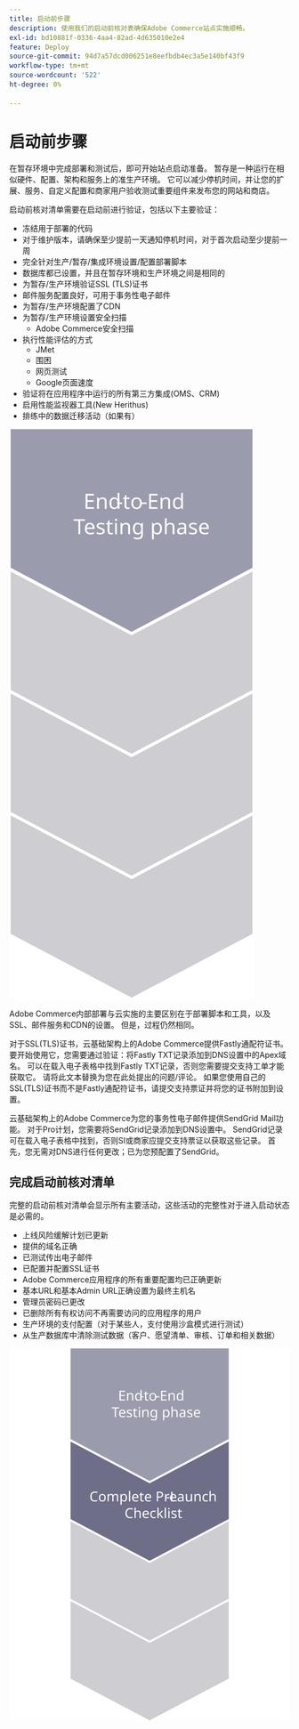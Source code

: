 ```yaml
---
title: 启动前步骤
description: 使用我们的启动前核对表确保Adobe Commerce站点实施顺畅。
exl-id: bd10881f-0336-4aa4-82ad-4d635010e2e4
feature: Deploy
source-git-commit: 94d7a57dcd006251e8eefbdb4ec3a5e140bf43f9
workflow-type: tm+mt
source-wordcount: '522'
ht-degree: 0%

---
```


# 启动前步骤

在暂存环境中完成部署和测试后，即可开始站点启动准备。 暂存是一种运行在相似硬件、配置、架构和服务上的准生产环境。 它可以减少停机时间，并让您的扩展、服务、自定义配置和商家用户验收测试重要组件来发布您的网站和商店。

启动前核对清单需要在启动前进行验证，包括以下主要验证：

- 冻结用于部署的代码
- 对于维护版本，请确保至少提前一天通知停机时间，对于首次启动至少提前一周
- 完全针对生产/暂存/集成环境设置/配置部署脚本
- 数据库都已设置，并且在暂存环境和生产环境之间是相同的
- 为暂存/生产环境验证SSL (TLS)证书
- 邮件服务配置良好，可用于事务性电子邮件
- 为暂存/生产环境配置了CDN
- 为暂存/生产环境设置安全扫描
   - Adobe Commerce安全扫描
- 执行性能评估的方式
   - JMet
   - 围困
   - 网页测试
   - Google页面速度
- 验证将在应用程序中运行的所有第三方集成(OMS、CRM)
- 启用性能监视器工具(New Herithus)
- 排练中的数据迁移活动（如果有）

![显示启动进程阶段1的图表](../../assets/playbooks/launch-steps-1.svg)

Adobe Commerce内部部署与云实施的主要区别在于部署脚本和工具，以及SSL、邮件服务和CDN的设置。 但是，过程仍然相同。

对于SSL(TLS)证书，云基础架构上的Adobe Commerce提供Fastly通配符证书。 要开始使用它，您需要通过验证：将Fastly TXT记录添加到DNS设置中的Apex域名。 可以在载入电子表格中找到Fastly TXT记录，否则您需要提交支持工单才能获取它。 请将此文本替换为您在此处提出的问题/评论。 如果您使用自己的SSL(TLS)证书而不是Fastly通配符证书，请提交支持票证并将您的证书附加到设置。

云基础架构上的Adobe Commerce为您的事务性电子邮件提供SendGrid Mail功能。 对于Pro计划，您需要将SendGrid记录添加到DNS设置中。 SendGrid记录可在载入电子表格中找到，否则SI或商家应提交支持票证以获取这些记录。 首先，您无需对DNS进行任何更改；已为您预配置了SendGrid。

## 完成启动前核对清单

完整的启动前核对清单会显示所有主要活动，这些活动的完整性对于进入启动状态是必需的。

- 上线风险缓解计划已更新
- 提供的域名正确
- 已测试传出电子邮件
- 已配置并配置SSL证书
- Adobe Commerce应用程序的所有重要配置均已正确更新
- 基本URL和基本Admin URL正确设置为最终主机名
- 管理员密码已更改
- 已删除所有有权访问不再需要访问的应用程序的用户
- 生产环境的支付配置（对于某些人，支付使用沙盒模式进行测试）
- 从生产数据库中清除测试数据（客户、愿望清单、审核、订单和相关数据）

![显示启动进程阶段2的图表](../../assets/playbooks/launch-steps-2.svg)

